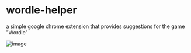# wordle-helper
a simple google chrome extension that provides suggestions for the game "Wordle"

![image](https://user-images.githubusercontent.com/1129363/149041507-5667e70a-0220-4f09-9a95-dfdbb8ebfa8d.png)
